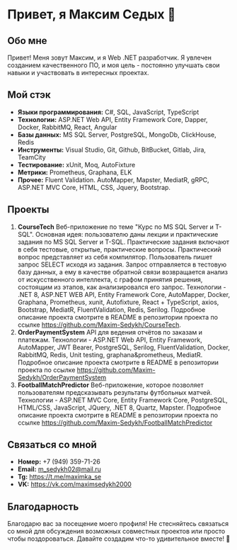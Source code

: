 # Привет, я Максим Седых 👋

## Обо мне
Привет! Меня зовут Максим, и я Web .NET разработчик.
Я увлечен созданием качественного ПО, и моя цель - постоянно улучшать свои навыки и участвовать в интересных проектах.

## Мой стэк
- **Языки программирования:** C#, SQL, JavaScript, TypeScript
- **Технологии:** ASP.NET Web API, Entity Framework Core, Dapper, Docker, RabbitMQ, React, Angular
- **Базы данных:** MS SQL Server, PostgreSQL, MongoDb, ClickHouse, Redis
- **Инструменты:** Visual Studio, Git, Github, BitBucket, Gitlab, Jira, TeamCity
- **Тестирование:** xUnit, Moq, AutoFixture
- **Метрики:** Prometheus, Graphana, ELK
- **Прочее:** Fluent Validation. AutoMapper, Mapster, MediatR, gRPC, ASP.NET MVC Core, HTML, CSS, Jquery, Bootstrap.

## Проекты
1. **CourseTech** Веб-приложение по теме "Курс по MS SQL Server и T-SQL". Основная идея: пользователю даны лекции и практические задания по MS SQL Server и T-SQL. Практические задания включают в себя тестовые, открытые, практические вопросы. Практический вопрос представляет из себя компилятор. Пользователь пишет запрос SELECT исходя из задания. Запрос отправляется в тестовую базу данных, а ему в качестве обратной связи возвращается анализ от искусственного интеллекта, с графом принятия решения, состоящим из этапов, как анализировался его запрос. Технологии - .NET 8, ASP.NET WEB API, Entity Framework Core, AutoMapper, Docker, Graphana, Prometheus, xunit, Autofixture, React + TypeScript, axios, Bootstrap, MediatR, FluentValidation, Redis, Serilog. Подробное описание проекта смотрите в README в репозитории проекта по ссылке https://github.com/Maxim-Sedykh/CourseTech.
3. **OrderPaymentSystem** API для ведения отчётов по заказам и платежам. Технологии - ASP.NET Web API, Entity Framework, AutoMapper, JWT Bearer, PostgreSQL, Serilog, FluentValidation, Docker, RabbitMQ, Redis, Unit testing, graphana&prometheus, MediatR. Подробное описание проекта смотрите в README в репозитории проекта по ссылке https://github.com/Maxim-Sedykh/OrderPaymentSystem
4. **FootballMatchPredictor** Веб-приложение, которое позволяет пользователям предсказывать результаты футбольных матчей. Технологии - ASP.NET MVC Core, Entity Framework Core, PostgreSQL, HTML/CSS, JavaScript, JQuery, .NET 8, Quartz, Mapster. Подробное описание проекта смотрите в README в репозитории проекта по ссылке https://github.com/Maxim-Sedykh/FootballMatchPredictor

## Связаться со мной
- **Номер:** +7 (949) 359-71-26
- **Email:** m_sedykh02@mail.ru
- **Tg:** https://t.me/maximka_se
- **VK:** https://vk.com/maximsedykh2000

## Благодарность
Благодарю вас за посещение моего профиля! Не стесняйтесь связаться со мной для обсуждения возможных совместных проектов или просто чтобы поздороваться. Давайте создадим что-то удивительное вместе! 🚀

